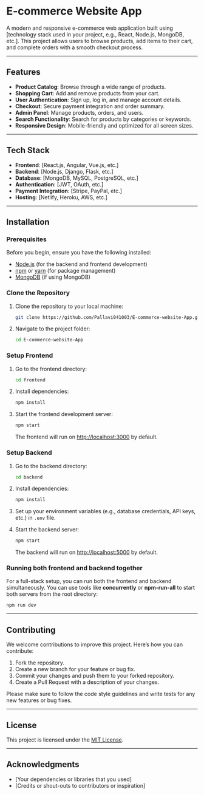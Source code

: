 
# E-commerce Website App

A modern and responsive e-commerce web application built using [technology stack used in your project, e.g., React, Node.js, MongoDB, etc.]. This project allows users to browse products, add items to their cart, and complete orders with a smooth checkout process.

---

## Features

- **Product Catalog**: Browse through a wide range of products.
- **Shopping Cart**: Add and remove products from your cart.
- **User Authentication**: Sign up, log in, and manage account details.
- **Checkout**: Secure payment integration and order summary.
- **Admin Panel**: Manage products, orders, and users.
- **Search Functionality**: Search for products by categories or keywords.
- **Responsive Design**: Mobile-friendly and optimized for all screen sizes.

---

## Tech Stack

- **Frontend**: [React.js, Angular, Vue.js, etc.]
- **Backend**: [Node.js, Django, Flask, etc.]
- **Database**: [MongoDB, MySQL, PostgreSQL, etc.]
- **Authentication**: [JWT, OAuth, etc.]
- **Payment Integration**: [Stripe, PayPal, etc.]
- **Hosting**: [Netlify, Heroku, AWS, etc.]

---

## Installation

### Prerequisites

Before you begin, ensure you have the following installed:
- [Node.js](https://nodejs.org/) (for the backend and frontend development)
- [npm](https://www.npmjs.com/) or [yarn](https://yarnpkg.com/) (for package management)
- [MongoDB](https://www.mongodb.com/) (if using MongoDB)

### Clone the Repository

1. Clone the repository to your local machine:
   ```bash
   git clone https://github.com/Pallavi041003/E-commerce-website-App.git
   ```

2. Navigate to the project folder:
   ```bash
   cd E-commerce-website-App
   ```

### Setup Frontend

1. Go to the frontend directory:
   ```bash
   cd frontend
   ```

2. Install dependencies:
   ```bash
   npm install
   ```

3. Start the frontend development server:
   ```bash
   npm start
   ```

   The frontend will run on [http://localhost:3000](http://localhost:3000) by default.

### Setup Backend

1. Go to the backend directory:
   ```bash
   cd backend
   ```

2. Install dependencies:
   ```bash
   npm install
   ```

3. Set up your environment variables (e.g., database credentials, API keys, etc.) in `.env` file.

4. Start the backend server:
   ```bash
   npm start
   ```

   The backend will run on [http://localhost:5000](http://localhost:5000) by default.

### Running both frontend and backend together

For a full-stack setup, you can run both the frontend and backend simultaneously. You can use tools like **concurrently** or **npm-run-all** to start both servers from the root directory:
```bash
npm run dev
```

---

## Contributing

We welcome contributions to improve this project. Here’s how you can contribute:

1. Fork the repository.
2. Create a new branch for your feature or bug fix.
3. Commit your changes and push them to your forked repository.
4. Create a Pull Request with a description of your changes.

Please make sure to follow the code style guidelines and write tests for any new features or bug fixes.

---

## License

This project is licensed under the [MIT License](LICENSE).

---

## Acknowledgments

- [Your dependencies or libraries that you used]
- [Credits or shout-outs to contributors or inspiration]



